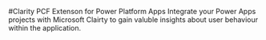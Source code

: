#Clarity PCF Extenson for Power Platform Apps
Integrate your Power Apps projects with Microsoft Clairty to gain valuble insights about user behaviour within the application.
